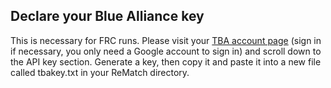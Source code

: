 ## Declare your Blue Alliance key
This is necessary for FRC runs. Please visit your [TBA account page](https://thebluealliance.com/account)
(sign in if necessary, you only need a Google account to sign in) and scroll down to the API key section. Generate
a key, then copy it and paste it into a new file called tbakey.txt in your ReMatch directory.